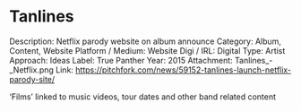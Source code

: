 # Tanlines

Description: Netflix parody website on album announce
Category: Album, Content, Website
Platform / Medium: Website
Digi / IRL: Digital
Type: Artist
Approach: Ideas
Label: True Panther
Year: 2015
Attachment: Tanlines_-_Netflix.png
Link: https://pitchfork.com/news/59152-tanlines-launch-netflix-parody-site/

‘Films’ linked to music videos, tour dates and other band related content